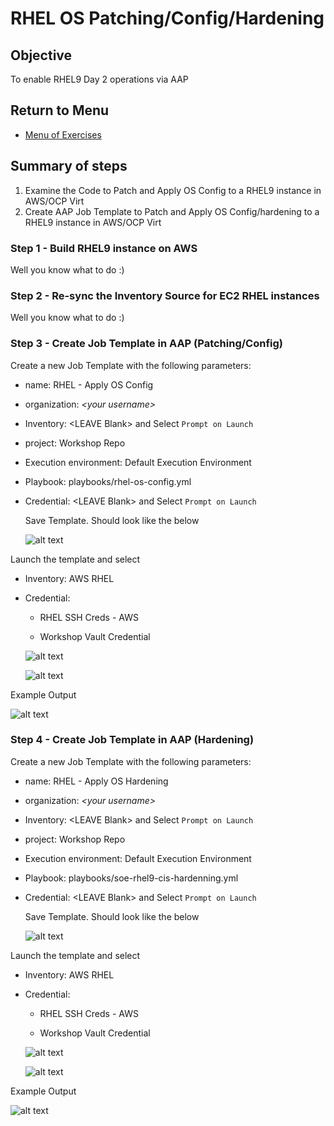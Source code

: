 # RHEL OS Patching/Config/Hardening

## Objective
To enable RHEL9 Day 2 operations via AAP


## Return to Menu
 - [Menu of Exercises](../README.md)

## Summary of steps
1. Examine the Code to Patch and Apply OS Config to a RHEL9 instance in AWS/OCP Virt 
2. Create AAP Job Template to Patch and Apply OS Config/hardening to a RHEL9 instance in AWS/OCP Virt 

### Step 1 - Build RHEL9 instance on AWS 

Well you know what to do :) 

### Step 2 - Re-sync the Inventory Source for EC2 RHEL instances
 
Well you know what to do :) 

### Step 3 - Create Job Template in AAP (Patching/Config)

Create a new Job Template with the following parameters:

* name: RHEL - Apply OS Config
* organization: *\<your username\>*
* Inventory: \<LEAVE Blank\> and Select `Prompt on Launch` 
* project: Workshop Repo
* Execution environment: Default Execution Environment
* Playbook: playbooks/rhel-os-config.yml
* Credential: \<LEAVE Blank\> and Select `Prompt on Launch` 

  Save Template. Should look like the below 

  ![alt text](image.png)

 Launch the template and select 

* Inventory: AWS RHEL

* Credential: 
  * RHEL SSH Creds - AWS 

  * Workshop Vault Credential


  ![alt text](image-1.png)

  ![alt text](image-2.png)

Example Output 

![alt text](image-3.png)


### Step 4 - Create Job Template in AAP (Hardening)

Create a new Job Template with the following parameters:

* name: RHEL - Apply OS Hardening
* organization: *\<your username\>*
* Inventory: \<LEAVE Blank\> and Select `Prompt on Launch` 
* project: Workshop Repo
* Execution environment: Default Execution Environment
* Playbook: playbooks/soe-rhel9-cis-hardenning.yml
* Credential: \<LEAVE Blank\> and Select `Prompt on Launch` 

  Save Template. Should look like the below 

  ![alt text](image-4.png)

 Launch the template and select 

* Inventory: AWS RHEL

* Credential: 
  * RHEL SSH Creds - AWS 

  * Workshop Vault Credential


  ![alt text](image-5.png)

  ![alt text](image-6.png)

Example Output 

![alt text](image-7.png)